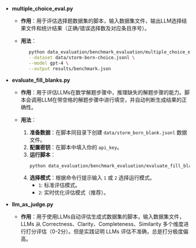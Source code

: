 * **multiple\_choice\_eval.py**

  * **作用**：用于评估选择题数据集的脚本，输入数据集文件，输出LLM选择结果文件和统计结果（正确/错误选择数及对应条目序号）。
  * **用法**：

    ```bash
       python data_evaluation/benchmark_evaluation/multiple_choice_eval.py \
       --dataset data/storm-born-choice.jsonl \
       --model gpt-4 \
       --output results/benchmark.json
    ```

*   **evaluate_fill_blanks.py**

    *   **作用**：用于评估LLMs在数学解题步骤中，推理缺失的解题步骤的能力。脚本会调用LLM在带空格的解题步骤中进行填空，并自动判断生成结果的正确性。

    *   **用法**：
        1.  **准备数据**：在脚本同目录下创建 `data/storm_born_blank.jsonl` 数据文件。
        2.  **配置密钥**：在脚本中填入你的 `api_key`。
        3.  **运行脚本**：
            ```bash
            python data_evaluation/benchmark_evaluation/evaluate_fill_blanks.py
            ```
        4.  **选择模式**：根据命令行提示输入 `1` 或 `2` 选择运行模式。
            *   `1`: 标准评估模式。
            *   `2`: 实时优化评估模式（推荐）。

* **llm_as_judge.py**

  * **作用**：用于使用LLMs自动评估生成式数据集的脚本，输入数据集文件，LLMs 从 Correctness、Clarity、Completeness、Similarity 多个维度进行打分评估（0-2分）。但是实践证明 LLMs 评估不准确，总是打分极度偏高。
 
